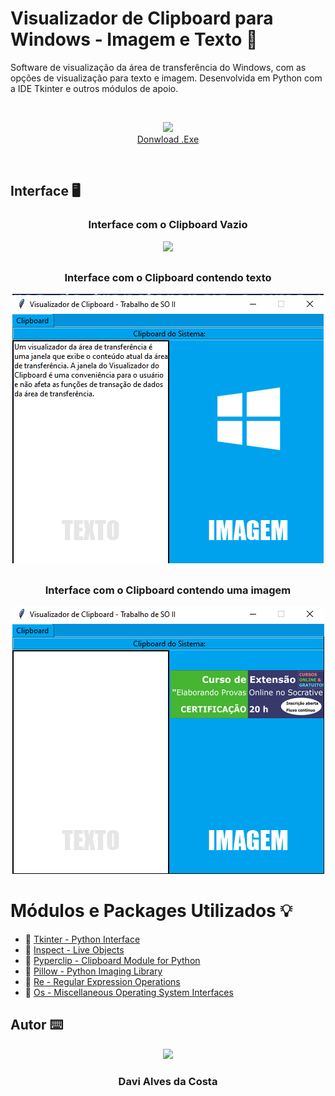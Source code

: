 # Visualizador de Clipboard para Windows - Imagem e Texto 💾
Software de visualização da área de transferência do Windows, com as opções de visualização para texto e imagem. Desenvolvida em Python com a IDE Tkinter e outros módulos de apoio. 

<br />
<p align="center">
  <img src="https://raw.githubusercontent.com/Davi4076018/Melhorador_de_Imagens-Filtro-Boost/main/readme-images/Icon%20download.png" width = "100px"/>
  <br />
  <a href="https://github.com/Davi4076018/Visualizador_de_Clipboard_para_Windows_-_Imagem_e_Texto/raw/main/dist/Visualizador%20de%20Clipboard%20-%20Sistemas%20operacionais%20II.rar">Donwload .Exe</a>
  <br />
</p>
<br />

## Interface :desktop_computer:<br>

### <p align="center"> Interface com o Clipboard Vazio </p>
<p align="center">
  <img src="https://raw.githubusercontent.com/Davi4076018/Visualizador_de_Clipboard_para_Windows_-_Imagem_e_Texto/main/img-read/padr%C3%A3o.png" />
</p>

##

### <p align="center"> Interface com o Clipboard contendo texto </p>
<p align="center">
  <img src="https://raw.githubusercontent.com/Davi4076018/Visualizador_de_Clipboard_para_Windows_-_Imagem_e_Texto/main/img-read/imagemTexto.png" />
</p>

##

### <p align="center"> Interface com o Clipboard contendo uma imagem </p>
<p align="center">
  <img src="https://raw.githubusercontent.com/Davi4076018/Visualizador_de_Clipboard_para_Windows_-_Imagem_e_Texto/main/img-read/Imagem.png" />
</p>

# Módulos e Packages Utilizados 💡

- 🔗 [Tkinter - Python Interface](https://docs.python.org/3/library/tkinter.html)
- 🔗 [Inspect - Live Objects](https://docs.python.org/3/library/inspect.html)
- 🔗 [Pyperclip - Clipboard Module for Python](https://pypi.org/project/pyperclip/)
- 🔗 [Pillow - Python Imaging Library](https://pillow.readthedocs.io/en/stable/)
- 🔗 [Re - Regular Expression Operations](https://docs.python.org/3/library/re.html)
- 🔗 [Os - Miscellaneous Operating System Interfaces](https://docs.python.org/3/library/os.html)


## Autor ⌨️

<p align="center">
  <img src= "https://avatars.githubusercontent.com/u/89622689?v=4" width = "250px"></a>
  <h3 align="center">Davi Alves da Costa</h3>
</p>
